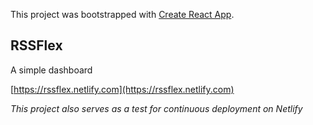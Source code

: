 This project was bootstrapped with [Create React App](https://github.com/facebook/create-react-app).

## RSSFlex

A simple dashboard

[https://rssflex.netlify.com](https://rssflex.netlify.com)

*This project also serves as a test for continuous deployment on Netlify*